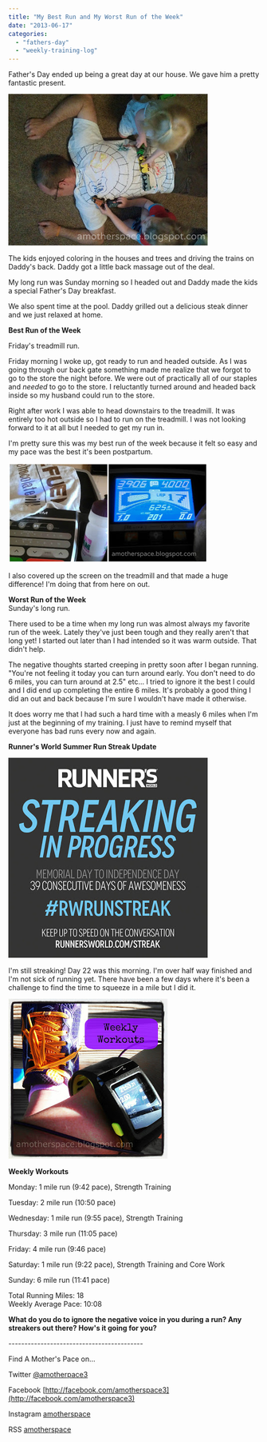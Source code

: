 ```yaml
---
title: "My Best Run and My Worst Run of the Week"
date: "2013-06-17"
categories: 
  - "fathers-day"
  - "weekly-training-log"
---
```


Father's Day ended up being a great day at our house. We gave him a pretty fantastic present.   
  
  

[![Father's Day | A Mother's Pace](images/trainshirt.jpg "Father's Day | A Mother's Pace")](http://amotherspace.net/wp-content/uploads/2013/06/trainshirt1.jpg)

  
The kids enjoyed coloring in the houses and trees and driving the trains on Daddy's back. Daddy got a little back massage out of the deal.  
  
My long run was Sunday morning so I headed out and Daddy made the kids a special Father's Day breakfast.  
  
We also spent time at the pool. Daddy grilled out a delicious steak dinner and we just relaxed at home.   
  
**Best Run of the Week**  
  
Friday's treadmill run.   
  
Friday morning I woke up, got ready to run and headed outside. As I was going through our back gate something made me realize that we forgot to go to the store the night before. We were out of practically all of our staples and _needed_ to go to the store. I reluctantly turned around and headed back inside so my husband could run to the store.   
  
Right after work I was able to head downstairs to the treadmill. It was entirely too hot outside so I had to run on the treadmill. I was not looking forward to it at all but I needed to get my run in.   
  
I'm pretty sure this was my best run of the week because it felt so easy and my pace was the best it's been postpartum.  
  
  

[![My Best Run and My Worst Run of the Week | A Mother's Pace](images/covertm1.jpg "My Best Run and My Worst Run of the Week | A Mother's Pace")](http://amotherspace.net/wp-content/uploads/2013/06/covertm11.jpg)

  
I also covered up the screen on the treadmill and that made a huge difference! I'm doing that from here on out.  
  
**Worst Run of the Week**  
Sunday's long run.  
  
There used to be a time when my long run was almost always my favorite run of the week. Lately they've just been tough and they really aren't that long yet! I started out later than I had intended so it was warm outside. That didn't help.   
  
The negative thoughts started creeping in pretty soon after I began running. "You're not feeling it today you can turn around early. You don't need to do 6 miles, you can turn around at 2.5" etc... I tried to ignore it the best I could and I did end up completing the entire 6 miles. It's probably a good thing I did an out and back because I'm sure I wouldn't have made it otherwise.  
  
It does worry me that I had such a hard time with a measly 6 miles when I'm just at the beginning of my training. I just have to remind myself that everyone has bad runs every now and again.   
  
**Runner's World Summer Run Streak Update**  
  
  

[![#RWRunStreak | A Mother's Pace](images/rwrunstreak-inprogress-badge2.jpg "#RWRunStreak | A Mother's Pace")](http://amotherspace.net/wp-content/uploads/2013/06/rwrunstreak-inprogress-badge3.jpg)

  
I'm still streaking! Day 22 was this morning. I'm over half way finished and I'm not sick of running yet. There have been a few days where it's been a challenge to find the time to squeeze in a mile but I did it.   
  

[![Weekly Workouts | A Mother's Pace](images/Weekly+Workouts2.jpg "Weekly Workouts | A Mother's Pace")](http://amotherspace.net/wp-content/uploads/2013/06/Weekly+Workouts3.jpg)

  
**Weekly Workouts**  
  
Monday: 1 mile run (9:42 pace), Strength Training  
  
Tuesday: 2 mile run (10:50 pace)  
  
Wednesday: 1 mile run (9:55 pace), Strength Training  
  
Thursday: 3 mile run (11:05 pace)  
  
Friday: 4 mile run (9:46 pace)  
  
Saturday: 1 mile run (9:22 pace), Strength Training and Core Work  
  
Sunday: 6 mile run (11:41 pace)  
  
Total Running Miles: 18  
Weekly Average Pace: 10:08   
  
  

  
  

**What do you do to ignore the negative voice in you during a run? Any streakers out there? How's it going for you?**

  
  
  
  
  
  

\------------------------------------------

  

  
Find A Mother's Pace on...  
  
Twitter [@amotherpace3](https://twitter.com/amotherspace3)  
  
Facebook [http://facebook.com/amotherspace3](http://facebook.com/amotherspace3)   
  
Instagram [amotherspace](http://instagram.com/amotherspace)  
  
RSS [amotherspace](http://feeds.feedburner.com/amotherspace)
